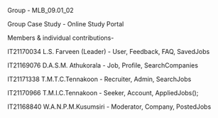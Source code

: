 Group - MLB_09.01_02 

Group Case Study - Online Study Portal

Members & individual contributions-

IT21170034 L.S. Farveen (Leader) - User, Feedback, FAQ, SavedJobs

IT21169076 D.A.S.M. Athukorala - Job, Profile, SearchCompanies

IT21171338 T.M.T.C.Tennakoon - Recruiter, Admin, SearchJobs

IT21170966 T.M.I.C.Tennakoon - Seeker, Account, AppliedJobs();

IT21168840 W.A.N.P.M.Kusumsiri - Moderator, Company, PostedJobs


